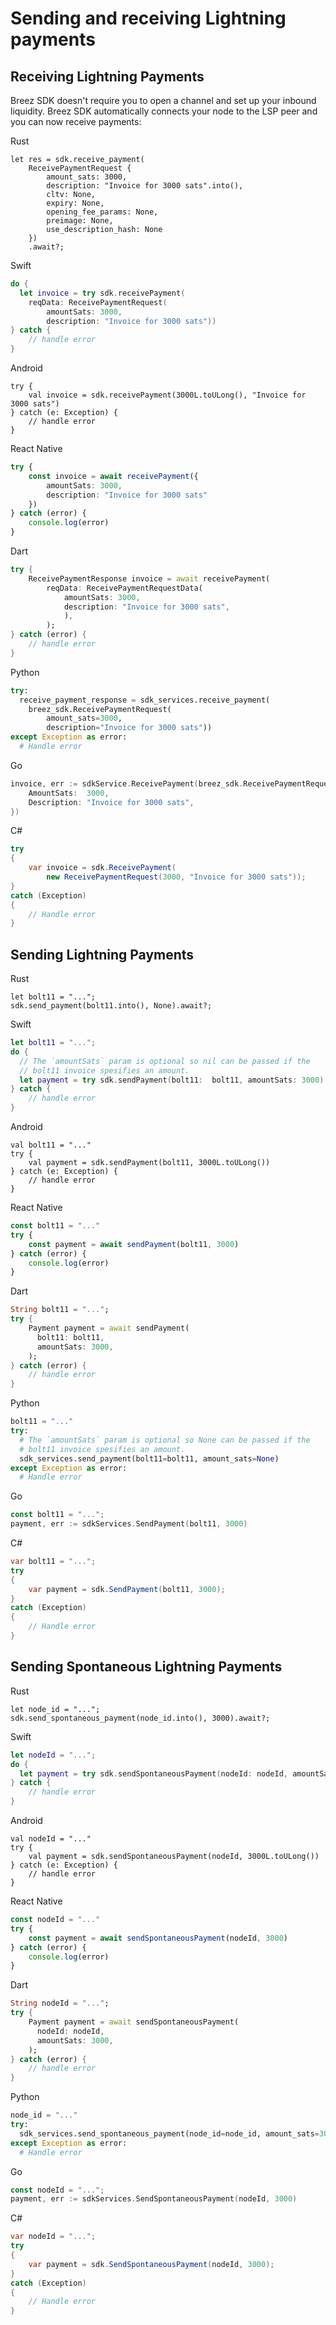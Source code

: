 # Sending and receiving Lightning payments

## Receiving Lightning Payments

Breez SDK doesn't require you to open a channel and set up your inbound liquidity.
Breez SDK automatically connects your node to the LSP peer and you can now receive payments:

<custom-tabs category="lang">
<div slot="title">Rust</div>
<section>

```rust,ignore
let res = sdk.receive_payment(
    ReceivePaymentRequest {
        amount_sats: 3000,
        description: "Invoice for 3000 sats".into(),
        cltv: None,
        expiry: None,
        opening_fee_params: None,
        preimage: None,
        use_description_hash: None
    })
    .await?;
```
</section>

<div slot="title">Swift</div>
<section>

```swift
do {
  let invoice = try sdk.receivePayment(
    reqData: ReceivePaymentRequest(
        amountSats: 3000, 
        description: "Invoice for 3000 sats"))
} catch {
    // handle error
}
```
</section>

<div slot="title">Android</div>
<section>

```kotlin,ignore
try {
    val invoice = sdk.receivePayment(3000L.toULong(), "Invoice for 3000 sats")
} catch (e: Exception) {
    // handle error
}
```
</section>

<div slot="title">React Native</div>
<section>

```typescript
try {
    const invoice = await receivePayment({
        amountSats: 3000, 
        description: "Invoice for 3000 sats"
    })
} catch (error) {
    console.log(error)
}
```
</section>

<div slot="title">Dart</div>
<section>

```dart
try {
    ReceivePaymentResponse invoice = await receivePayment(
        reqData: ReceivePaymentRequestData(
            amountSats: 3000, 
            description: "Invoice for 3000 sats",
            ),
        );
} catch (error) {
    // handle error
}
```
</section>

<div slot="title">Python</div>
<section>

```python
try:
  receive_payment_response = sdk_services.receive_payment(
    breez_sdk.ReceivePaymentRequest(
        amount_sats=3000,
        description="Invoice for 3000 sats"))
except Exception as error:
  # Handle error
```
</section>

<div slot="title">Go</div>
<section>

```go
invoice, err := sdkService.ReceivePayment(breez_sdk.ReceivePaymentRequest{
	AmountSats:  3000,
	Description: "Invoice for 3000 sats",
})
```
</section>

<div slot="title">C#</div>
<section>

```cs
try 
{
    var invoice = sdk.ReceivePayment(
        new ReceivePaymentRequest(3000, "Invoice for 3000 sats"));
} 
catch (Exception) 
{
    // Handle error
}
```
</section>
</custom-tabs>

## Sending Lightning Payments

<custom-tabs category="lang">
<div slot="title">Rust</div>
<section>

```rust,ignore
let bolt11 = "...";
sdk.send_payment(bolt11.into(), None).await?;
```
</section>

<div slot="title">Swift</div>
<section>

```swift
let bolt11 = "...";
do {
  // The `amountSats` param is optional so nil can be passed if the 
  // bolt11 invoice spesifies an amount.
  let payment = try sdk.sendPayment(bolt11:  bolt11, amountSats: 3000)
} catch {
    // handle error
}
```
</section>

<div slot="title">Android</div>
<section>

```kotlin,ignore
val bolt11 = "..."
try {
    val payment = sdk.sendPayment(bolt11, 3000L.toULong())
} catch (e: Exception) {
    // handle error
}
```
</section>

<div slot="title">React Native</div>
<section>

```typescript
const bolt11 = "..."
try {
    const payment = await sendPayment(bolt11, 3000)
} catch (error) {
    console.log(error)
}
```
</section>

<div slot="title">Dart</div>
<section>

```dart
String bolt11 = "...";
try {
    Payment payment = await sendPayment(
      bolt11: bolt11,
      amountSats: 3000,
    );
} catch (error) {
    // handle error
}
```
</section>

<div slot="title">Python</div>
<section>

```python
bolt11 = "..."
try:
  # The `amountSats` param is optional so None can be passed if the 
  # bolt11 invoice spesifies an amount.
  sdk_services.send_payment(bolt11=bolt11, amount_sats=None)
except Exception as error:
  # Handle error
```
</section>

<div slot="title">Go</div>
<section>

```go
const bolt11 = "...";
payment, err := sdkServices.SendPayment(bolt11, 3000)
```
</section>

<div slot="title">C#</div>
<section>

```cs
var bolt11 = "...";
try 
{
    var payment = sdk.SendPayment(bolt11, 3000);
} 
catch (Exception) 
{
    // Handle error
}
```
</section>
</custom-tabs>

## Sending Spontaneous Lightning Payments

<custom-tabs category="lang">
<div slot="title">Rust</div>
<section>

```rust,ignore
let node_id = "...";
sdk.send_spontaneous_payment(node_id.into(), 3000).await?;
```
</section>

<div slot="title">Swift</div>
<section>

```swift
let nodeId = "...";
do {
  let payment = try sdk.sendSpontaneousPayment(nodeId: nodeId, amountSats: 3000)
} catch {
    // handle error
}
```
</section>

<div slot="title">Android</div>
<section>

```kotlin,ignore
val nodeId = "..."
try {
    val payment = sdk.sendSpontaneousPayment(nodeId, 3000L.toULong())
} catch (e: Exception) {
    // handle error
}
```
</section>

<div slot="title">React Native</div>
<section>

```typescript
const nodeId = "..."
try {
    const payment = await sendSpontaneousPayment(nodeId, 3000)
} catch (error) {
    console.log(error)
}
```
</section>

<div slot="title">Dart</div>
<section>

```dart
String nodeId = "...";
try {
    Payment payment = await sendSpontaneousPayment(
      nodeId: nodeId,
      amountSats: 3000,
    );
} catch (error) {
    // handle error
}
```
</section>

<div slot="title">Python</div>
<section>

```python
node_id = "..."
try:
  sdk_services.send_spontaneous_payment(node_id=node_id, amount_sats=3000)
except Exception as error:
  # Handle error
```
</section>

<div slot="title">Go</div>
<section>

```go
const nodeId = "...";
payment, err := sdkServices.SendSpontaneousPayment(nodeId, 3000)
```
</section>

<div slot="title">C#</div>
<section>

```cs
var nodeId = "...";
try 
{
    var payment = sdk.SendSpontaneousPayment(nodeId, 3000);
} 
catch (Exception) 
{
    // Handle error
}
```
</section>
</custom-tabs>